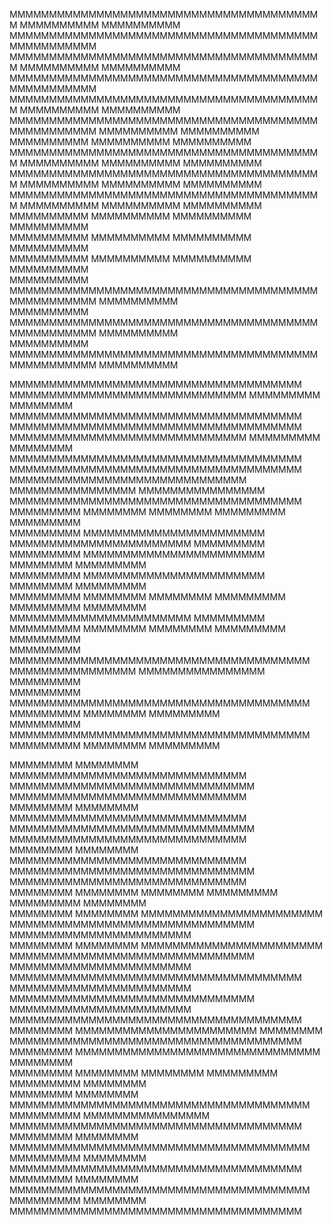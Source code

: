MMMMMMMMMMMMMMMMMMMMMMMMMMMMMMMMMMMMMMMM                    MMMMMMMMMM                              MMMMMMMMMM          MMMMMMMMMMMMMMMMMMMMMMMMMMMMMMMMMMMMMMMMMMMMMMMMMM
MMMMMMMMMMMMMMMMMMMMMMMMMMMMMMMMMMMMMMMM                    MMMMMMMMMM                              MMMMMMMMMM          MMMMMMMMMMMMMMMMMMMMMMMMMMMMMMMMMMMMMMMMMMMMMMMMMM
MMMMMMMMMMMMMMMMMMMMMMMMMMMMMMMMMMMMMMMM                    MMMMMMMMMM                              MMMMMMMMMM          MMMMMMMMMMMMMMMMMMMMMMMMMMMMMMMMMMMMMMMMMMMMMMMMMM
MMMMMMMMMM                    MMMMMMMMMM                    MMMMMMMMMM                              MMMMMMMMMM                              MMMMMMMMMM                    
MMMMMMMMMMMMMMMMMMMMMMMMMMMMMMMMMMMMMMMM                    MMMMMMMMMM                              MMMMMMMMMM                              MMMMMMMMMM                    
MMMMMMMMMMMMMMMMMMMMMMMMMMMMMMMMMMMMMMMM                    MMMMMMMMMM                              MMMMMMMMMM                              MMMMMMMMMM                    
MMMMMMMMMMMMMMMMMMMMMMMMMMMMMMMMMMMMMMMM                    MMMMMMMMMM                              MMMMMMMMMM                              MMMMMMMMMM                    
MMMMMMMMMM                                                  MMMMMMMMMM                              MMMMMMMMMM                              MMMMMMMMMM                    
MMMMMMMMMM                                                  MMMMMMMMMM                              MMMMMMMMMM                              MMMMMMMMMM                    
MMMMMMMMMM                                                  MMMMMMMMMM                              MMMMMMMMMM                              MMMMMMMMMM                    
MMMMMMMMMM                                                  MMMMMMMMMMMMMMMMMMMMMMMMMMMMMMMMMMMMMMMMMMMMMMMMMM                              MMMMMMMMMM                    
MMMMMMMMMM                                                  MMMMMMMMMMMMMMMMMMMMMMMMMMMMMMMMMMMMMMMMMMMMMMMMMM                              MMMMMMMMMM                    
MMMMMMMMMM                                                  MMMMMMMMMMMMMMMMMMMMMMMMMMMMMMMMMMMMMMMMMMMMMMMMMM                              MMMMMMMMMM                    

MMMMMMMMMMMMMMMMMMMMMMMMMMMMMMMMMMMMM       MMMMMMMMMMMMMMMMMMMMMMMMMMMMMM              MMMMMMMMM                     MMMMMMMM       MMMMMMMMMMMMMMMMMMMMMMMMMMMMMMMMMMMMM
MMMMMMMMMMMMMMMMMMMMMMMMMMMMMMMMMMMMM       MMMMMMMMMMMMMMMMMMMMMMMMMMMMMM              MMMMMMMMM                     MMMMMMMM       MMMMMMMMMMMMMMMMMMMMMMMMMMMMMMMMMMMMM
MMMMMMMMMMMMMMMMMMMMMMMMMMMMMMMMMMMMM       MMMMMMMMMMMMMMMMMMMMMMMMMMMMMM              MMMMMMMMMMMMMMMM      MMMMMMMMMMMMMMMM       MMMMMMMMMMMMMMMMMMMMMMMMMMMMMMMMMMMMM
              MMMMMMMMM                     MMMMMMMM                                            MMMMMMMM      MMMMMMMMM                            MMMMMMMMM              
              MMMMMMMMM                     MMMMMMMMMMMMMMMMMMMMMMM                             MMMMMMMMMMMMMMMMMMMMMMM                            MMMMMMMMM              
              MMMMMMMMM                     MMMMMMMMMMMMMMMMMMMMMMM                                    MMMMMMMM                                    MMMMMMMMM              
              MMMMMMMMM                     MMMMMMMMMMMMMMMMMMMMMMM                                    MMMMMMMM                                    MMMMMMMMM              
              MMMMMMMMM                     MMMMMMMM                                                   MMMMMMMM                                    MMMMMMMMM              
              MMMMMMMMM                     MMMMMMMM                                            MMMMMMMMMMMMMMMMMMMMMMM                            MMMMMMMMM              
              MMMMMMMMM                     MMMMMMMM                                            MMMMMMMM      MMMMMMMMM                            MMMMMMMMM              
              MMMMMMMMM                     MMMMMMMMMMMMMMMMMMMMMMMMMMMMMMMMMMMMMM      MMMMMMMMMMMMMMMM      MMMMMMMMMMMMMMMM                     MMMMMMMMM              
              MMMMMMMMM                     MMMMMMMMMMMMMMMMMMMMMMMMMMMMMMMMMMMMMM      MMMMMMMMM                     MMMMMMMM                     MMMMMMMMM              
              MMMMMMMMM                     MMMMMMMMMMMMMMMMMMMMMMMMMMMMMMMMMMMMMM      MMMMMMMMM                     MMMMMMMM                     MMMMMMMMM              

MMMMMMMM                     MMMMMMMM       MMMMMMMMMMMMMMMMMMMMMMMMMMMMMM              MMMMMMMMMMMMMMMMMMMMMMMMMMMMMMM              MMMMMMMMMMMMMMMMMMMMMMMMMMMMMM       
MMMMMMMM                     MMMMMMMM       MMMMMMMMMMMMMMMMMMMMMMMMMMMMMM              MMMMMMMMMMMMMMMMMMMMMMMMMMMMMMM              MMMMMMMMMMMMMMMMMMMMMMMMMMMMMM       
MMMMMMMM                     MMMMMMMM       MMMMMMMMMMMMMMMMMMMMMMMMMMMMMM              MMMMMMMMMMMMMMMMMMMMMMMMMMMMMMM              MMMMMMMMMMMMMMMMMMMMMMMMMMMMMM       
MMMMMMMM                     MMMMMMMM       MMMMMMMM                                    MMMMMMMMM             MMMMMMMMM              MMMMMMMM                             
MMMMMMMM                     MMMMMMMM       MMMMMMMMMMMMMMMMMMMMMMM                     MMMMMMMMMMMMMMMMMMMMMMMMMMMMMMM              MMMMMMMMMMMMMMMMMMMMMMM              
MMMMMMMM                     MMMMMMMM       MMMMMMMMMMMMMMMMMMMMMMM                     MMMMMMMMMMMMMMMMMMMMMMMMMMMMMMM              MMMMMMMMMMMMMMMMMMMMMMM              
MMMMMMMMMMMMMMMMMMMMMMMMMMMMMMMMMMMMM       MMMMMMMMMMMMMMMMMMMMMMM                     MMMMMMMMMMMMMMMMMMMMMMMMMMMMMMM              MMMMMMMMMMMMMMMMMMMMMMM              
MMMMMMMMMMMMMMMMMMMMMMMMMMMMMMMMMMMMM       MMMMMMMM                                    MMMMMMMMMMMMMMMMMMMMMMM                      MMMMMMMM                             
MMMMMMMMMMMMMMMMMMMMMMMMMMMMMMMMMMMMM       MMMMMMMM                                    MMMMMMMMMMMMMMMMMMMMMMMMMMMMMMM              MMMMMMMM                             
MMMMMMMM                     MMMMMMMM       MMMMMMMM                                    MMMMMMMMM             MMMMMMMMM              MMMMMMMM                             
MMMMMMMM                     MMMMMMMM       MMMMMMMMMMMMMMMMMMMMMMMMMMMMMMMMMMMMMM      MMMMMMMMM             MMMMMMMMMMMMMMMM       MMMMMMMMMMMMMMMMMMMMMMMMMMMMMMMMMMMMM
MMMMMMMM                     MMMMMMMM       MMMMMMMMMMMMMMMMMMMMMMMMMMMMMMMMMMMMMM      MMMMMMMMM                     MMMMMMMM       MMMMMMMMMMMMMMMMMMMMMMMMMMMMMMMMMMMMM
MMMMMMMM                     MMMMMMMM       MMMMMMMMMMMMMMMMMMMMMMMMMMMMMMMMMMMMMM      MMMMMMMMM                     MMMMMMMM       MMMMMMMMMMMMMMMMMMMMMMMMMMMMMMMMMMMMM
